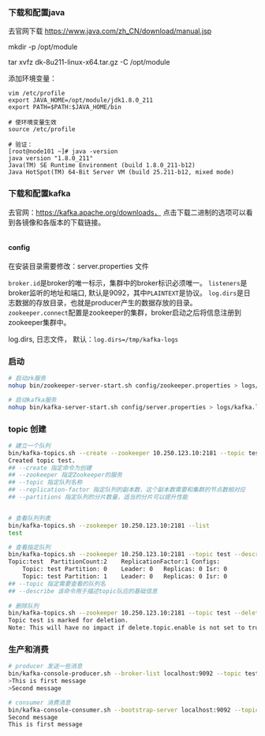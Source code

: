 ### 下载和配置java

去官网下载 https://www.java.com/zh_CN/download/manual.jsp

mkdir -p /opt/module

tar xvfz dk-8u211-linux-x64.tar.gz -C /opt/module



添加环境变量：

```shell
vim /etc/profile
export JAVA_HOME=/opt/module/jdk1.8.0_211
export PATH=$PATH:$JAVA_HOME/bin

# 使环境变量生效
source /etc/profile

# 验证：
[root@node101 ~]# java -version
java version "1.8.0_211"
Java(TM) SE Runtime Environment (build 1.8.0_211-b12)
Java HotSpot(TM) 64-Bit Server VM (build 25.211-b12, mixed mode)
```

   

### 下载和配置kafka

去官网：https://kafka.apache.org/downloads， 点击下载二进制的选项可以看到各镜像和各版本的下载链接。

```

```





#### config

在安装目录需要修改：server.properties 文件

`broker.id`是broker的唯一标示，集群中的broker标识必须唯一。
`listeners`是broker监听的地址和端口, 默认是9092，其中`PLAINTEXT`是协议。
`log.dirs`是日志数据的存放目录，也就是producer产生的数据存放的目录。
`zookeeper.connect`配置是zookeeper的集群，broker启动之后将信息注册到zookeeper集群中。

log.dirs, 日志文件， 默认：`log.dirs=/tmp/kafka-logs`





### 启动

```sh
# 启动zk服务
nohup bin/zookeeper-server-start.sh config/zookeeper.properties > logs/zookeeper.log &

# 启动kafka服务
nohup bin/kafka-server-start.sh config/server.properties > logs/kafka.log 
```



### topic 创建

```sh
# 建立一个队列
bin/kafka-topics.sh --create --zookeeper 10.250.123.10:2181 --topic test --replication-factor 1 --partitions 2
Created topic test.
## --create 指定命令为创建
## --zookeeper 指定Zookeeper的服务
## --topic 指定队列名称
## --replication-factor 指定队列的副本数，这个副本数需要和集群的节点数相对应
## --partitions 指定队列的分片数量，适当的分片可以提升性能


# 查看队列列表
bin/kafka-topics.sh --zookeeper 10.250.123.10:2181 --list
test

# 查看指定队列
bin/kafka-topics.sh --zookeeper 10.250.123.10:2181 --topic test --describe
Topic:test	PartitionCount:2	ReplicationFactor:1	Configs:
	Topic: test	Partition: 0	Leader: 0	Replicas: 0	Isr: 0
	Topic: test	Partition: 1	Leader: 0	Replicas: 0	Isr: 0
## --topic 指定需要查看的队列名
## --describe 该命令用于描述topic队应的基础信息
	
# 删除队列
bin/kafka-topics.sh --zookeeper 10.250.123.10:2181 --topic test --delete
Topic test is marked for deletion.
Note: This will have no impact if delete.topic.enable is not set to true.
```



### 生产和消费

```sh
# producer 发送一些消息
bin/kafka-console-producer.sh --broker-list localhost:9092 --topic test
>This is first message
>Second message

# consumer 消费消息
bin/kafka-console-consumer.sh --bootstrap-server localhost:9092 --topic test --from-beginning
Second message
This is first message

```

